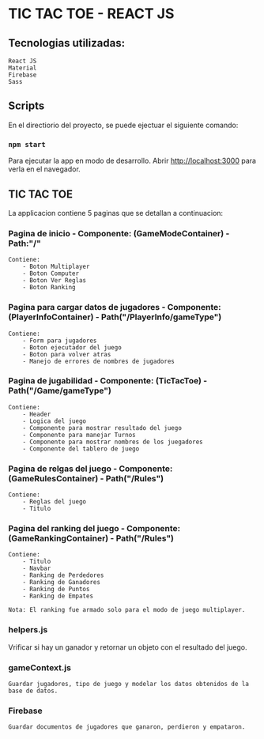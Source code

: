 # TIC TAC TOE - REACT JS

## Tecnologias utilizadas:
    
    React JS
    Material
    Firebase
    Sass

## Scripts

En el directiorio del proyecto, se puede ejectuar el siguiente comando:

### `npm start`

Para ejecutar la app en modo de desarrollo.
Abrir [http://localhost:3000](http://localhost:3000) para verla en el navegador.


## TIC TAC TOE
La applicacion contiene 5 paginas que se detallan a continuacion:

### Pagina de inicio - Componente: (GameModeContainer) - Path:"/"
    Contiene:
        - Boton Multiplayer
        - Boton Computer
        - Boton Ver Reglas
        - Boton Ranking

###  Pagina para cargar datos de jugadores - Componente: (PlayerInfoContainer) - Path("/PlayerInfo/gameType")
    Contiene:
        - Form para jugadores
        - Boton ejecutador del juego
        - Boton para volver atras 
        - Manejo de errores de nombres de jugadores


### Pagina de jugabilidad - Componente: (TicTacToe) - Path("/Game/gameType")
    Contiene:
        - Header
        - Logica del juego
        - Componente para mostrar resultado del juego
        - Componente para manejar Turnos
        - Componente para mostrar nombres de los juegadores
        - Componente del tablero de juego

### Pagina de relgas del juego - Componente: (GameRulesContainer) - Path("/Rules")
    Contiene:
        - Reglas del juego
        - Titulo

### Pagina del ranking del juego - Componente: (GameRankingContainer) - Path("/Rules")
    Contiene:
        - Titulo
        - Navbar
        - Ranking de Perdedores
        - Ranking de Ganadores
        - Ranking de Puntos
        - Ranking de Empates

    Nota: El ranking fue armado solo para el modo de juego multiplayer.    

### helpers.js
   Vrificar si hay un ganador y retornar un objeto con el resultado del juego.

### gameContext.js
    Guardar jugadores, tipo de juego y modelar los datos obtenidos de la base de datos.

### Firebase
    Guardar documentos de jugadores que ganaron, perdieron y empataron.


